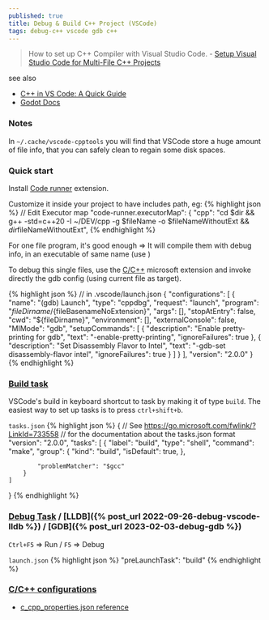```yaml
---
published: true
title: Debug & Build C++ Project (VSCode)
tags: debug-c++ vscode gdb c++
---
```

> How to set up C++ Compiler with Visual Studio Code. - [Setup Visual Studio Code for Multi-File C++ Projects](https://dev.to/talhabalaj/setup-visual-studio-code-for-multi-file-c-projects-1jpi)

see also
- [C++ in VS Code: A Quick Guide](https://www.youtube.com/watch?v=qeEcV6u1kV4&t=24s)
- [Godot Docs](https://docs.godotengine.org/en/latest/contributing/development/configuring_an_ide/visual_studio_code.html)

### Notes
In  `~/.cache/vscode-cpptools` you will find that VSCode store a huge amount of file info, that you can safely clean to regain some disk spaces.


### Quick start
Install [Code runner](https://marketplace.visualstudio.com/items?itemName=formulahendry.code-runner) extension.

Customize it inside your project to have includes path, eg:
{% highlight json %}
// Edit Executor map
"code-runner.executorMap": {
        "cpp": "cd $dir && g++ -std=c++20 -I ~/DEV/cpp -g $fileName -o $fileNameWithoutExt && $dir$fileNameWithoutExt",
{% endhighlight %}

For one file program, it's good enough => It will compile them with debug info, in an executable of same name (use )

To debug this single files, use the [C/C++](https://marketplace.visualstudio.com/items?itemName=ms-vscode.cpptools) microsoft extension and invoke directly the gdb config (using current file as target).

{% highlight json %}
// in .vscode/launch.json
{
  "configurations": [
    {
      "name": "(gdb) Launch",
      "type": "cppdbg",
      "request": "launch",
      "program": "${fileDirname}/${fileBasenameNoExtension}",
      "args": [],
      "stopAtEntry": false,
      "cwd": "${fileDirname}",
      "environment": [],
      "externalConsole": false,
      "MIMode": "gdb",
      "setupCommands": [
        {
          "description": "Enable pretty-printing for gdb",
          "text": "-enable-pretty-printing",
          "ignoreFailures": true
        },
        {
          "description": "Set Disassembly Flavor to Intel",
          "text": "-gdb-set disassembly-flavor intel",
          "ignoreFailures": true
        }
      ]
    }
  ],
  "version": "2.0.0"
}
{% endhighlight %}


### [Build task](https://code.visualstudio.com/Docs/editor/tasks)

VSCode's build in keyboard shortcut to task by making it of type `build`. The easiest way to set up tasks is to press `ctrl+shift+b`.

`tasks.json` 
{% highlight json %}
{
    // See https://go.microsoft.com/fwlink/?LinkId=733558
    // for the documentation about the tasks.json format
    "version": "2.0.0",
    "tasks": [
        {
            "label": "build",
            "type": "shell",
            "command": "make",
            "group": {
                "kind": "build",
                "isDefault": true,
            },
            
            "problemMatcher": "$gcc"
        }
    ]
}
{% endhighlight %}

### [Debug Task](https://code.visualstudio.com/docs/editor/debugging) / [LLDB]({% post_url 2022-09-26-debug-vscode-lldb %}) / [GDB]({% post_url 2023-02-03-debug-gdb %})
`Ctrl+F5` => Run / `F5` => Debug

`launch.json`
{% highlight json %}
"preLaunchTask": "build"
{% endhighlight %}


### [C/C++ configurations](https://code.visualstudio.com/docs/cpp/config-msvc#_cc-configurations)
- [c_cpp_properties.json reference](https://code.visualstudio.com/docs/cpp/c-cpp-properties-schema-reference)
